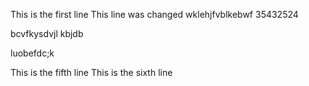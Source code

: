 This is the first line
This line was changed
wklehjfvblkebwf
35432524

bcvfkysdvjl
kbjdb

luobefdc;k

This is the fifth line
This is the sixth line
